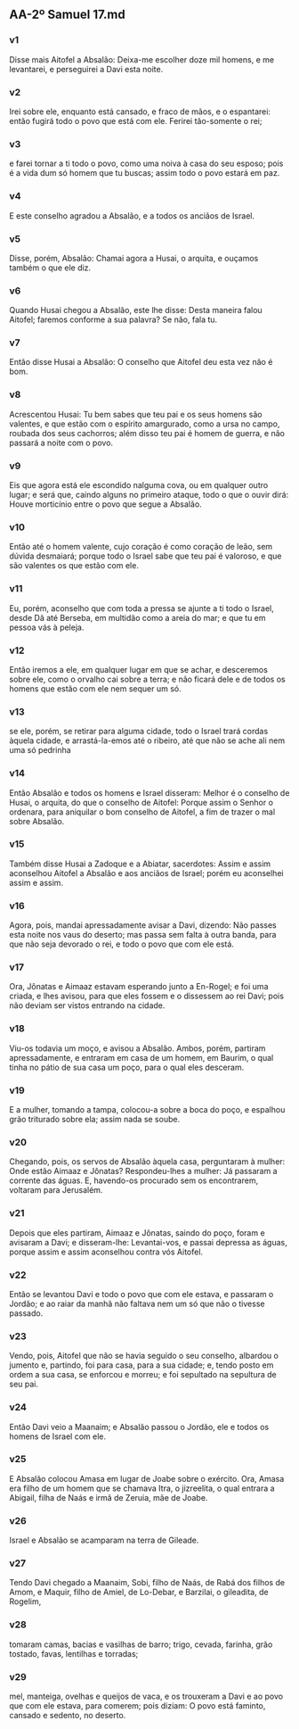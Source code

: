 ## AA-2º Samuel 17.md
### v1
 Disse mais Aitofel a Absalão: Deixa-me escolher doze mil homens, e me levantarei, e perseguirei a Davi esta noite.
### v2
 Irei sobre ele, enquanto está cansado, e fraco de mãos, e o espantarei: então fugirá todo o povo que está com ele. Ferirei tão-somente o rei;
### v3
 e farei tornar a ti todo o povo, como uma noiva à casa do seu esposo; pois é a vida dum só homem que tu buscas; assim todo o povo estará em paz.
### v4
 E este conselho agradou a Absalão, e a todos os anciãos de Israel.
### v5
 Disse, porém, Absalão: Chamai agora a Husai, o arquita, e ouçamos também o que ele diz.
### v6
 Quando Husai chegou a Absalão, este lhe disse: Desta maneira falou Aitofel; faremos conforme a sua palavra? Se não, fala tu.
### v7
 Então disse Husai a Absalão: O conselho que Aitofel deu esta vez não é bom.
### v8
 Acrescentou Husai: Tu bem sabes que teu pai e os seus homens são valentes, e que estão com o espírito amargurado, como a ursa no campo, roubada dos seus cachorros; além disso teu pai é homem de guerra, e não passará a noite com o povo.
### v9
 Eis que agora está ele escondido nalguma cova, ou em qualquer outro lugar; e será que, caindo alguns no primeiro ataque, todo o que o ouvir dirá: Houve morticínio entre o povo que segue a Absalão.
### v10
 Então até o homem valente, cujo coração é como coração de leão, sem dúvida desmaiará; porque todo o Israel sabe que teu pai é valoroso, e que são valentes os que estão com ele.
### v11
 Eu, porém, aconselho que com toda a pressa se ajunte a ti todo o Israel, desde Dã até Berseba, em multidão como a areia do mar; e que tu em pessoa vás à peleja.
### v12
 Então iremos a ele, em qualquer lugar em que se achar, e desceremos sobre ele, como o orvalho cai sobre a terra; e não ficará dele e de todos os homens que estão com ele nem sequer um só.
### v13
 se ele, porém, se retirar para alguma cidade, todo o Israel trará cordas àquela cidade, e arrastá-la-emos até o ribeiro, até que não se ache ali nem uma só pedrinha
### v14
 Então Absalão e todos os homens e Israel disseram: Melhor é o conselho de Husai, o arquita, do que o conselho de Aitofel: Porque assim o Senhor o ordenara, para aniquilar o bom conselho de Aitofel, a fim de trazer o mal sobre Absalão.
### v15
 Também disse Husai a Zadoque e a Abiatar, sacerdotes: Assim e assim aconselhou Aitofel a Absalão e aos anciãos de Israel; porém eu aconselhei assim e assim.
### v16
 Agora, pois, mandai apressadamente avisar a Davi, dizendo: Não passes esta noite nos vaus do deserto; mas passa sem falta à outra banda, para que não seja devorado o rei, e todo o povo que com ele está.
### v17
 Ora, Jônatas e Aimaaz estavam esperando junto a En-Rogel; e foi uma criada, e lhes avisou, para que eles fossem e o dissessem ao rei Davi; pois não deviam ser vistos entrando na cidade.
### v18
 Viu-os todavia um moço, e avisou a Absalão. Ambos, porém, partiram apressadamente, e entraram em casa de um homem, em Baurim, o qual tinha no pátio de sua casa um poço, para o qual eles desceram.
### v19
 E a mulher, tomando a tampa, colocou-a sobre a boca do poço, e espalhou grão triturado sobre ela; assim nada se soube.
### v20
 Chegando, pois, os servos de Absalão àquela casa, perguntaram à mulher: Onde estão Aimaaz e Jônatas? Respondeu-lhes a mulher: Já passaram a corrente das águas. E, havendo-os procurado sem os encontrarem, voltaram para Jerusalém.
### v21
 Depois que eles partiram, Aimaaz e Jônatas, saindo do poço, foram e avisaram a Davi; e disseram-lhe: Levantai-vos, e passai depressa as águas, porque assim e assim aconselhou contra vós Aitofel.
### v22
 Então se levantou Davi e todo o povo que com ele estava, e passaram o Jordão; e ao raiar da manhã não faltava nem um só que não o tivesse passado.
### v23
 Vendo, pois, Aitofel que não se havia seguido o seu conselho, albardou o jumento e, partindo, foi para casa, para a sua cidade; e, tendo posto em ordem a sua casa, se enforcou e morreu; e foi sepultado na sepultura de seu pai.
### v24
 Então Davi veio a Maanaim; e Absalão passou o Jordão, ele e todos os homens de Israel com ele.
### v25
 E Absalão colocou Amasa em lugar de Joabe sobre o exército. Ora, Amasa era filho de um homem que se chamava Itra, o jizreelita, o qual entrara a Abigail, filha de Naás e irmã de Zeruia, mãe de Joabe.
### v26
 Israel e Absalão se acamparam na terra de Gileade.
### v27
 Tendo Davi chegado a Maanaim, Sobi, filho de Naás, de Rabá dos filhos de Amom, e Maquir, filho de Amiel, de Lo-Debar, e Barzilai, o gileadita, de Rogelim,
### v28
 tomaram camas, bacias e vasilhas de barro; trigo, cevada, farinha, grão tostado, favas, lentilhas e torradas;
### v29
 mel, manteiga, ovelhas e queijos de vaca, e os trouxeram a Davi e ao povo que com ele estava, para comerem; pois diziam: O povo está faminto, cansado e sedento, no deserto.
